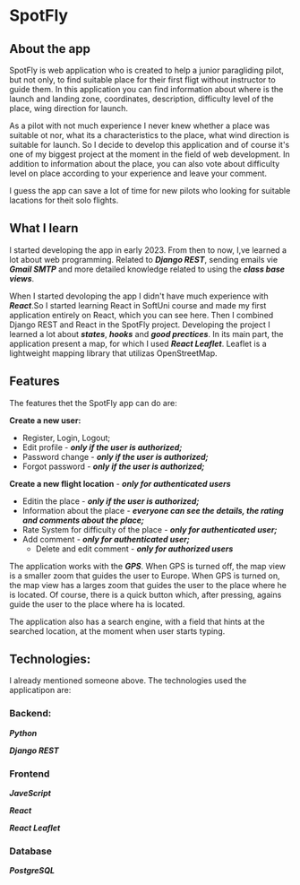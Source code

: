 # SpotFly
 
## About the app

SpotFly is web application who is created to help a junior paragliding pilot, but not only, 
to find suitable place for their first fligt without instructor to guide them. 
In this application you can find information about where is the launch and landing zone, coordinates, 
description, difficulty level of the place, wing direction for launch.

As a pilot with not much experience I never knew whether a place was suitable ot nor, what its a 
characteristics to the place, what wind direction is suitable for launch. So I decide 
to develop this application and of course it's one of my biggest project at the moment in the 
field of web development. In addition to information about the place, you can also vote about difficulty 
level on place according to your experience and leave your comment.

I guess the app can save a lot of time for new pilots who looking for suitable lacations for theit solo
flights.

## What I learn

I started developing the app in early 2023. From then to now, I,ve learned a lot about web programming.
Related to ***Django REST***, sending emails vie ***Gmail SMTP*** and more detailed knowledge related to using
the ***class base views***.

When I started devoloping the app I didn't have much experience with ***React***.So I started learning
React in SoftUni course and made my first application entirely on React, which you can see here. Then
I combined Django REST and React in the SpotFly project. Developing the project I learned a lot about
***states***, ***hooks*** and ***good prectices***. In its main part, the application present a map, for which I used
***React Leaflet***. Leaflet is a lightweight mapping library that utilizas OpenStreetMap.

## Features

The features thet the SpotFly app can do are:

**Create a new user:**
 - Register, Login, Logout;
 - Edit profile - ***only if the user is authorized;***
 - Password change - ***only if the user is authorized;***
 - Forgot password - ***only if the user is authorized;***

**Create a new flight location** - ***only for authenticated users***
 - Editin the place - ***only if the user is authorized;***
 - Information about the place - ***everyone can see the details, the rating and comments about the place;***
 - Rate System for difficulty of the place - ***only for authenticated user;***
 - Add comment - ***only for authenticated user;***
   - Delete and edit comment - ***only for authorized users***

The application works with the ***GPS***.
When GPS is turned off, the map view is a smaller zoom that guides the user to Europe.
When GPS is turned on, the map view has a larges zoom that guides the user to the
place where he is located. Of course, there is a quick button which, after pressing, agains guide
the user to the place where ha is located.

The application also has a search engine, with a field that hints at the searched location, at the moment
when user starts typing.

## Technologies:

I already mentioned someone above. The technologies used the applicatipon are:
### Backend:
***Python***

***Django REST***

### Frontend
***JaveScript***

***React***

***React Leaflet***

### Database
***PostgreSQL***
